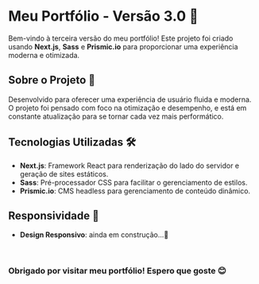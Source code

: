 # Meu Portfólio - Versão 3.0 🚀

Bem-vindo à terceira versão do meu portfólio! Este projeto foi criado usando **Next.js**, **Sass** e **Prismic.io** para proporcionar uma experiência moderna e otimizada.

## Sobre o Projeto 📖

Desenvolvido para oferecer uma experiência de usuário fluida e moderna. O projeto foi pensado com foco na otimização e desempenho, e está em constante atualização para se tornar cada vez mais performático.

## Tecnologias Utilizadas 🛠️

- **Next.js**: Framework React para renderização do lado do servidor e geração de sites estáticos.
- **Sass**: Pré-processador CSS para facilitar o gerenciamento de estilos.
- **Prismic.io**: CMS headless para gerenciamento de conteúdo dinâmico.

## Responsividade 📱

- **Design Responsivo**: ainda em construção...🚧

&nbsp;&nbsp;&nbsp;&nbsp;

### Obrigado por visitar meu portfólio! Espero que goste 😊
